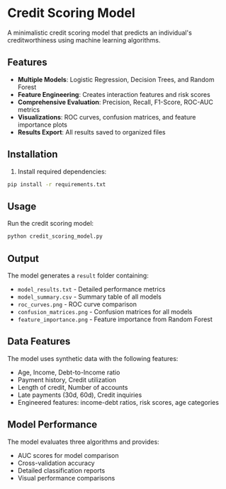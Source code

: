 # Credit Scoring Model

A minimalistic credit scoring model that predicts an individual's creditworthiness using machine learning algorithms.

## Features

- **Multiple Models**: Logistic Regression, Decision Trees, and Random Forest
- **Feature Engineering**: Creates interaction features and risk scores
- **Comprehensive Evaluation**: Precision, Recall, F1-Score, ROC-AUC metrics
- **Visualizations**: ROC curves, confusion matrices, and feature importance plots
- **Results Export**: All results saved to organized files

## Installation

1. Install required dependencies:
```bash
pip install -r requirements.txt
```

## Usage

Run the credit scoring model:
```bash
python credit_scoring_model.py
```

## Output

The model generates a `result` folder containing:
- `model_results.txt` - Detailed performance metrics
- `model_summary.csv` - Summary table of all models
- `roc_curves.png` - ROC curve comparison
- `confusion_matrices.png` - Confusion matrices for all models
- `feature_importance.png` - Feature importance from Random Forest

## Data Features

The model uses synthetic data with the following features:
- Age, Income, Debt-to-Income ratio
- Payment history, Credit utilization
- Length of credit, Number of accounts
- Late payments (30d, 60d), Credit inquiries
- Engineered features: income-debt ratios, risk scores, age categories

## Model Performance

The model evaluates three algorithms and provides:
- AUC scores for model comparison
- Cross-validation accuracy
- Detailed classification reports
- Visual performance comparisons

